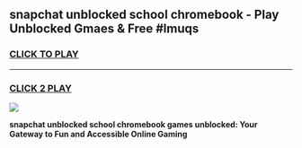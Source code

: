 
## snapchat unblocked school chromebook - Play Unblocked Gmaes & Free #lmuqs
<h3>
<a href="https://news.freeplayer.one?title=snapchat_unblocked_school_chromebook&ref=03M">CLICK TO PLAY</a></h3>
<hr>

<h3>
<a href="https://news.freeplayer.one?title=snapchat_unblocked_school_chromebook&ref=03M">CLICK 2 PLAY</a>
  
</h3>

<a href="https://news.freeplayer.one?title=snapchat_unblocked_school_chromebook&ref=03M"><img src="https://clearcache.store/games.png"></a>


**snapchat unblocked school chromebook games unblocked: Your Gateway to Fun and Accessible Online Gaming**
